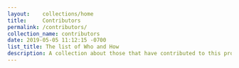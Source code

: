 ```yaml
---
layout:    collections/home
title:     Contributors
permalink: /contributors/
collection_name: contributors
date: 2019-05-05 11:12:15 -0700
list_title: The list of Who and How
description: A collection about those that have contributed to this project.
---
```

